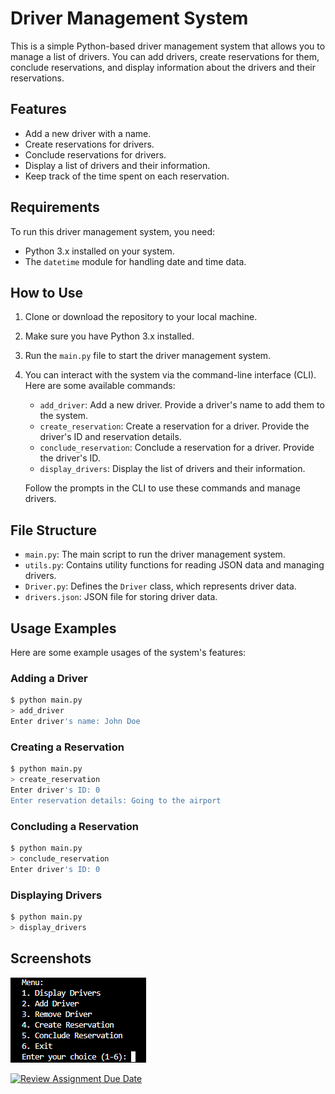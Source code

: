 
# Driver Management System

This is a simple Python-based driver management system that allows you to manage a list of drivers. You can add drivers, create reservations for them, conclude reservations, and display information about the drivers and their reservations.

## Features

- Add a new driver with a name.
- Create reservations for drivers.
- Conclude reservations for drivers.
- Display a list of drivers and their information.
- Keep track of the time spent on each reservation.

## Requirements

To run this driver management system, you need:

- Python 3.x installed on your system.
- The `datetime` module for handling date and time data.

## How to Use

1. Clone or download the repository to your local machine.

2. Make sure you have Python 3.x installed.

3. Run the `main.py` file to start the driver management system.

4. You can interact with the system via the command-line interface (CLI). Here are some available commands:

   - `add_driver`: Add a new driver. Provide a driver's name to add them to the system.
   - `create_reservation`: Create a reservation for a driver. Provide the driver's ID and reservation details.
   - `conclude_reservation`: Conclude a reservation for a driver. Provide the driver's ID.
   - `display_drivers`: Display the list of drivers and their information.

   Follow the prompts in the CLI to use these commands and manage drivers.

## File Structure

- `main.py`: The main script to run the driver management system.
- `utils.py`: Contains utility functions for reading JSON data and managing drivers.
- `Driver.py`: Defines the `Driver` class, which represents driver data.
- `drivers.json`: JSON file for storing driver data.

## Usage Examples

Here are some example usages of the system's features:

### Adding a Driver

```bash
$ python main.py
> add_driver
Enter driver's name: John Doe
```

### Creating a Reservation

```bash
$ python main.py
> create_reservation
Enter driver's ID: 0
Enter reservation details: Going to the airport
```

### Concluding a Reservation

```bash
$ python main.py
> conclude_reservation
Enter driver's ID: 0
```

### Displaying Drivers

```bash
$ python main.py
> display_drivers
```
## Screenshots
![Screenshot 1](image.PNG)


[![Review Assignment Due Date](https://classroom.github.com/assets/deadline-readme-button-24ddc0f5d75046c5622901739e7c5dd533143b0c8e959d652212380cedb1ea36.svg)](https://classroom.github.com/a/8TmUHw-g)
